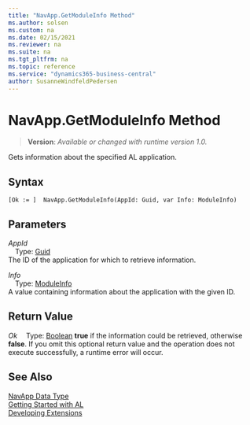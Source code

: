 ```yaml
---
title: "NavApp.GetModuleInfo Method"
ms.author: solsen
ms.custom: na
ms.date: 02/15/2021
ms.reviewer: na
ms.suite: na
ms.tgt_pltfrm: na
ms.topic: reference
ms.service: "dynamics365-business-central"
author: SusanneWindfeldPedersen
---
```

[//]: # (START>DO_NOT_EDIT)
[//]: # (IMPORTANT:Do not edit any of the content between here and the END>DO_NOT_EDIT.)
[//]: # (Any modifications should be made in the .xml files in the ModernDev repo.)
# NavApp.GetModuleInfo Method
> **Version**: _Available or changed with runtime version 1.0._

Gets information about the specified AL application.


## Syntax
```
[Ok := ]  NavApp.GetModuleInfo(AppId: Guid, var Info: ModuleInfo)
```
## Parameters
*AppId*  
&emsp;Type: [Guid](../guid/guid-data-type.md)  
The ID of the application for which to retrieve information.
        
*Info*  
&emsp;Type: [ModuleInfo](../moduleinfo/moduleinfo-data-type.md)  
A value containing information about the application with the given ID.  


## Return Value
*Ok*
&emsp;Type: [Boolean](../boolean/boolean-data-type.md)
**true** if the information could be retrieved, otherwise **false**. If you omit this optional return value and the operation does not execute successfully, a runtime error will occur.  


[//]: # (IMPORTANT: END>DO_NOT_EDIT)
## See Also
[NavApp Data Type](navapp-data-type.md)  
[Getting Started with AL](../../devenv-get-started.md)  
[Developing Extensions](../../devenv-dev-overview.md)